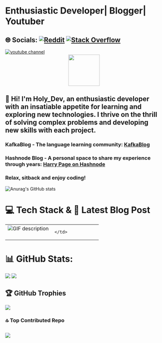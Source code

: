 # Enthusiastic Developer| Blogger| Youtuber

## 🌐 Socials: [![Reddit](https://img.shields.io/badge/Reddit-%23FF4500.svg?logo=Reddit&logoColor=white)](https://reddit.com/user/Basic_War_8890)   [![Stack Overflow](https://img.shields.io/badge/-Stackoverflow-FE7A16?logo=stack-overflow&logoColor=white)](https://stackoverflow.com/users/20553682)   

<a href="https://www.youtube.com/@dev-maniac2349">
    <img alt="youtube channel" title="Youtube" src="https://custom-icon-badges.demolab.com/badge/@holy_dev-red.svg?logo=slyyoutube&logoColor=white"/>
</a>

<div id="header" align="center">
  <img src="https://media.giphy.com/media/M9gbBd9nbDrOTu1Mqx/giphy.gif" width="100"/>
</div>

## 👋 Hi! I'm Holy_Dev, an enthusiastic developer with an insatiable appetite for learning and exploring new technologies. I thrive on the thrill of solving complex problems and developing new skills with each project. 

### KafkaBlog - The language learning community: [KafkaBlog](https://kafkablog.kesug.com/)
### Hashnode Blog - A personal space to share my experience through years: [Harry Page on Hashnode](https://harrypage.hashnode.dev/)

### Relax, sitback and enjoy coding!

![Anurag's GitHub stats](https://github-readme-stats.vercel.app/api?username=gianguyen1234&show_icons=true&theme=radical)

# 💻 Tech Stack & 📝 Latest Blog Post

<table>
  <tr>
    <td valign="top" width="50%">
      <picture>
        <source media="(prefers-color-scheme: dark)" srcset="./Skills_Animation_Dark.gif">
        <source media="(prefers-color-scheme: light)" srcset="./Skills_Animation_White.gif">
        <img align="left" alt="GIF description" src="./Skills_Animation_White.gif">
      </picture>
    </td>
    <td valign="top" width="50%">
        
<!-- BLOG-POST-LIST:START -->

<!-- BLOG-POST-LIST:END -->
    </td>
  </tr>
</table>

 
# 📊 GitHub Stats:
 
![](https://github-readme-streak-stats.herokuapp.com/?user=gianguyen1234&theme=dark&hide_border=false)   ![](https://github-readme-stats.vercel.app/api/top-langs/?username=gianguyen1234&theme=dark&hide_border=false&include_all_commits=false&count_private=false&layout=compact)


## 🏆 GitHub Trophies
![](https://github-profile-trophy.vercel.app/?username=gianguyen1234&theme=radical&no-frame=true&no-bg=false&margin-w=4)

### 🔝 Top Contributed Repo
![](https://github-contributor-stats.vercel.app/api?username=Gianguyen1234&limit=5&theme=dark&combine_all_yearly_contributions=true)
---


<!-- Proudly created with GPRM ( https://gprm.itsvg.in ) -->
<!---
Gianguyen1234/Gianguyen1234 is a ✨ special ✨ repository because its `README.md` (this file) appears on your GitHub profile.
You can click the Preview link to take a look at your changes.
--->
